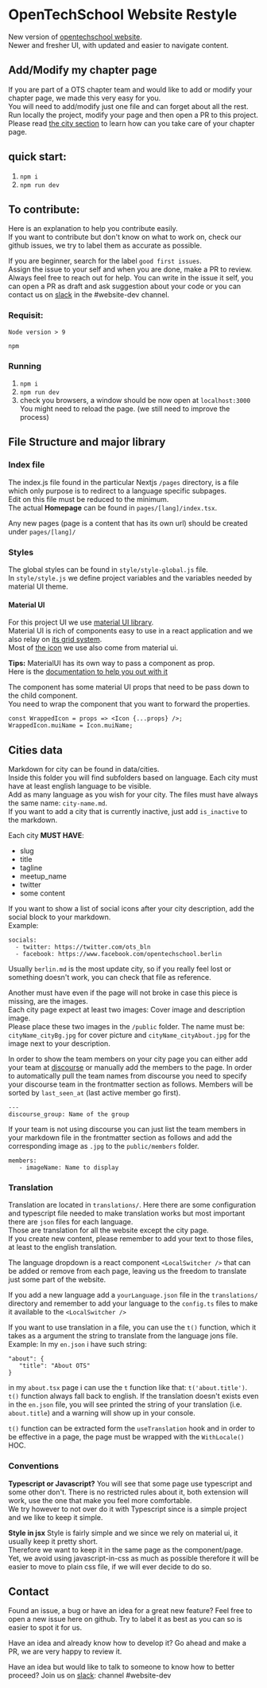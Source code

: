 # OpenTechSchool Website Restyle

New version of [opentechschool website](http://opentechschool.org).<br />
Newer and fresher UI, with updated and easier to navigate content.

## Add/Modify my chapter page

If you are part of a OTS chapter team and would like to add or modify your
chapter page, we made this very easy for you.<br />
You will need to add/modify just one file and can forget about all the rest.<br />
Run locally the project, modify your page and then open a PR to this project.<br />
Please read [the city section](#citySection) to learn how can you take care of your chapter page.

## quick start:

1. `npm i`
2. `npm run dev`

## To contribute:

Here is an explanation to help you contribute easily.<br />
If you want to contribute but don't know on what to work on, check our github issues, we try to label them as accurate as possible.

If you are beginner, search for the label `good first issues`.<br />
Assign the issue to your self and when you are done, make a PR to review.<br />
Always feel free to reach out for help. You can write in the issue it self, you can open a PR as draft and ask suggestion about your code or you can contact us on [slack](https://opentechschool-slack.herokuapp.com) in the #website-dev channel.

### Requisit:

`Node version > 9`

`npm`

### Running

1. `npm i`
2. `npm run dev`
3. check you browsers, a window should be now open at `localhost:3000`<br />
   You might need to reload the page. (we still need to improve the process)

## File Structure and major library

### Index file

The index.js file found in the particular Nextjs `/pages` directory, is a file which only purpose is to redirect to a language specific subpages.<br />
Edit on this file must be reduced to the minimum.<br />
The actual **Homepage** can be found in `pages/[lang]/index.tsx`.

Any new pages (page is a content that has its own url) should be created under `pages/[lang]/`

### Styles

The global styles can be found in `style/style-global.js` file.<br />
In `style/style.js` we define project variables and
the variables needed by material UI theme.

#### Material UI

For this project UI we use [material UI library](https://material-ui.com/).<br />
Material UI is rich of components easy to use in a react application and we also relay on [its grid system](https://material-ui.com/components/grid/#grid).<br />
Most of [the icon](https://material-ui.com/components/material-icons/) we use also come from material ui.

<b>Tips:</b>
MaterialUI has its own way to pass a component as prop.<br />
Here is the [documentation to help you out with it](https://material-ui.com/guides/composition/)

The component has some material UI props that need to be pass down to the child component.<br />
You need to wrap the component that you want to forward the properties.

```
const WrappedIcon = props => <Icon {...props} />;
WrappedIcon.muiName = Icon.muiName;

```

<a name="citySection"></a>

## Cities data

Markdown for city can be found in data/cities.<br />
Inside this folder you will find subfolders based on language. Each city must have at least english language to be visible.<br />
Add as many language as you wish for your city. The files must have always the same name: `city-name.md`.<br />
If you want to add a city that is currently inactive, just add `is_inactive` to the markdown.

Each city **MUST HAVE**:

- slug
- title
- tagline
- meetup_name
- twitter
- some content

If you want to show a list of social icons after your city description, add the social block to your markdown.<br />
Example:

```
socials:
  - twitter: https://twitter.com/ots_bln
  - facebook: https://www.facebook.com/opentechschool.berlin
```

Usually `berlin.md` is the most update city, so if you really feel lost or something doesn't work, you can check that file as reference.

Another must have even if the page will not broke in case this piece is missing, are the images.<br />
Each city page expect at least two images: Cover image and description image.<br />
Please place these two images in the `/public` folder. The name must be: `cityName_cityBg.jpg` for cover picture and `cityName_cityAbout.jpg` for the image next to your description.

In order to show the team members on your city page you can either add your team at [discourse](https://discourse.opentechschool.org/) or manually add the members to the page. In order to automatically pull the team names from discourse you need to specify your discourse team in the frontmatter section as follows. Members will be sorted by `last_seen_at` (last active member go first).

```
---
discourse_group: Name of the group
```

If your team is not using discourse you can just list the team members in your markdown file in the frontmatter section as follows and add the corresponding image as `.jpg` to the `public/members` folder.

```
members:
   - imageName: Name to display
```

### Translation

Translation are located in `translations/`. Here there are some configuration and typescript file needed to make translation works but most important there are `json` files for each language.<br />
Those are translation for all the website except the city page.<br />
If you create new content, please remember to add your text to those files, at least to the english translation.

The language dropdown is a react component `<LocalSwitcher />` that can be added or remove from each page, leaving us the freedom to translate just some part of the website.

If you add a new language add a `yourLanguage.json` file in the `translations/` directory and remember to add your language to the `config.ts` files to make it available to the `<LocalSwitcher />`

If you want to use translation in a file, you can use the `t()` function, which it takes as a argument the string to translate from the language jons file.<br />
Example:
In my `en.json` i have such string:

```
"about": {
   "title": "About OTS"
}
```

in my `about.tsx` page i can use the `t` function like that: `t('about.title')`.
`t()` function always fall back to english. If the translation doesn't exists even in the `en.json` file, you will see printed the string of your translation (i.e. `about.title`) and a warning will show up in your console.

`t()` function can be extracted form the `useTranslation` hook and in order to be effective in a page, the page must be wrapped with the `WithLocale()` HOC.

### Conventions

**Typescript or Javascript?**
You will see that some page use typescript and some other don't. There is no restricted
rules about it, both extension will work, use the one that make you feel more comfortable.<br />
We try however to not over do it with Typescript since is a simple project and we like to keep it simple.

**Style in jsx**
Style is fairly simple and we since we rely on material ui, it usually keep it pretty short.<br />
Therefore we want to keep it in the same page as the component/page.<br />
Yet, we avoid using javascript-in-css as much as possible therefore it will be easier to move to plain css file, if we will ever decide to do so.

## Contact

Found an issue, a bug or have an idea for a great new feature?
Feel free to open a new issue here on github. Try to label it as best as you can so is easier to spot it for us.

Have an idea and already know how to develop it? Go ahead and make a PR, we are very happy to review it.

Have an idea but would like to talk to someone to know how to better proceed?
Join us on [slack](https://opentechschool-slack.herokuapp.com): channel #website-dev
